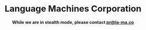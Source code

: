 





# <center>Language Machines Corporation</center>






#### <center>While we are in stealth mode, please contact pr@la-ma.co</center>
